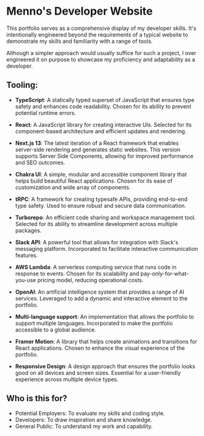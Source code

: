 # Menno's Developer Website

This portfolio serves as a comprehensive display of my developer skills. It's intentionally engineered beyond the requirements of a typical website to demonstrate my skills and familiarity with a range of tools.

Although a simpler approach would usually suffice for such a project, I over engineered it on purpose to showcase my proficiency and adaptability as a developer.

## Tooling:

-   **TypeScript**: A statically typed superset of JavaScript that ensures type safety and enhances code readability. Chosen for its ability to prevent potential runtime errors.

-   **React**: A JavaScript library for creating interactive UIs. Selected for its component-based architecture and efficient updates and rendering.

-   **Next.js 13**: The latest iteration of a React framework that enables server-side rendering and generates static websites. This version supports Server Side Components, allowing for improved performance and SEO outcomes.

-   **Chakra UI**: A simple, modular and accessible component library that helps build beautiful React applications. Chosen for its ease of customization and wide array of components.

-   **tRPC**: A framework for creating typesafe APIs, providing end-to-end type safety. Used to ensure robust and secure data communication.

-   **Turborepo**: An efficient code sharing and workspace management tool. Selected for its ability to streamline development across multiple packages.

-   **Slack API**: A powerful tool that allows for integration with Slack's messaging platform. Incorporated to facilitate interactive communication features.

-   **AWS Lambda**: A serverless computing service that runs code in response to events. Chosen for its scalability and pay-only-for-what-you-use pricing model, reducing operational costs.

-   **OpenAI**: An artificial intelligence system that provides a range of AI services. Leveraged to add a dynamic and interactive element to the portfolio.

-   **Multi-language support**: An implementation that allows the portfolio to support multiple languages. Incorporated to make the portfolio accessible to a global audience.

-   **Framer Motion**: A library that helps create animations and transitions for React applications. Chosen to enhance the visual experience of the portfolio.

-   **Responsive Design**: A design approach that ensures the portfolio looks good on all devices and screen sizes. Essential for a user-friendly experience across multiple device types.

## Who is this for?

-   Potential Employers: To evaluate my skills and coding style.
-   Developers: To draw inspiration and share knowledge.
-   General Public: To understand my work and capability.

